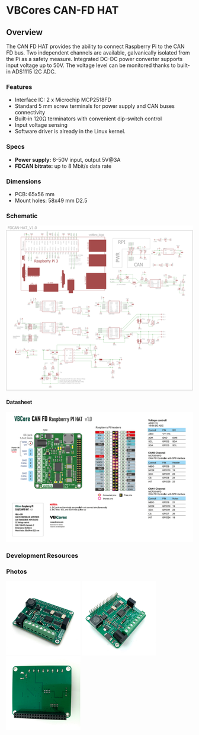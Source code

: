 # VBCores CAN-FD HAT

## Overview
The CAN FD HAT provides the ability to connect Raspberry Pi to the CAN FD bus. Two independent channels are available, galvanically isolated from the Pi as a safety measure. Integrated DC-DC power converter supports input voltage up to 50V. The voltage level can be monitored thanks to built-in ADS1115 I2C ADC.

### Features
- Interface IC: 2 x Microchip MCP2518FD
- Standard 5 mm screw terminals for power supply and CAN buses connectivity
- Built-in 120Ω terminators with convenient dip-switch control
- Input voltage sensing
- Software driver is already in the Linux kernel.

### Specs
- **Power supply:** 6-50V input, output 5V@3A
- **FDCAN bitrate:** up to 8 Mbit/s data rate
  
### Dimensions
- PCB: 65x56 mm
- Mount holes: 58x49 mm D2.5

### Schematic
![VBCores Raspberry PI CAN FD HAT](VB-CANFD-Rpi-Hat-v1_0-schematic.png)

#### Datasheet
![VBCores Raspberry PI CAN FD HAT](VB-CANFD-RPi-Hat-v1_0-scheme-png.png)



### Development Resources




### Photos
<p float="left">
<img src="vb-rpi-can-hat-1.jpg" width="200">
<img src="vb-rpi-can-hat-2.jpg" width="200">
<img src="vb-rpi-can-hat-3.jpg" width="200">
</p>








